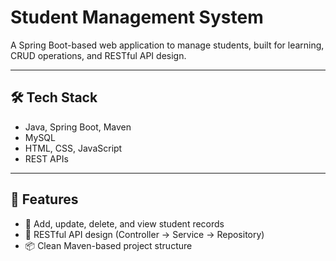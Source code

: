 # Student Management System

A Spring Boot-based web application to manage students, built for learning, CRUD operations, and RESTful API design.

---

## 🛠 Tech Stack

- Java, Spring Boot, Maven
- MySQL
- HTML, CSS, JavaScript
- REST APIs
  
---

## 🚀 Features

- 📌 Add, update, delete, and view student records
- 🔁 RESTful API design (Controller → Service → Repository)
- 📦 Clean Maven-based project structure

